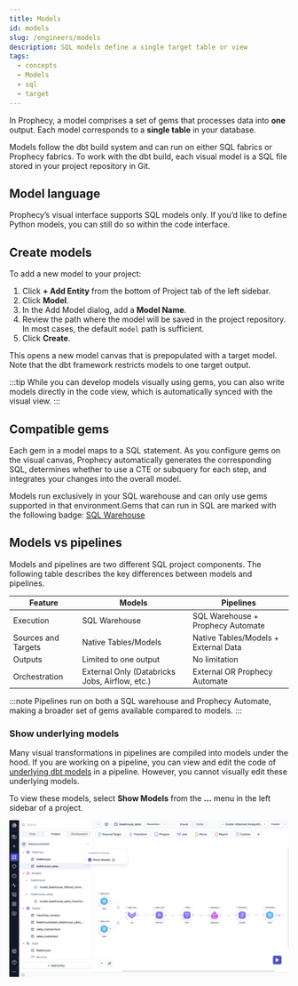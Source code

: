 ```yaml
---
title: Models
id: models
slug: /engineers/models
description: SQL models define a single target table or view
tags:
  - concepts
  - Models
  - sql
  - target
---
```


In Prophecy, a model comprises a set of gems that processes data into **one** output. Each model corresponds to a **single table** in your database.

Models follow the dbt build system and can run on either SQL fabrics or Prophecy fabrics. To work with the dbt build, each visual model is a SQL file stored in your project repository in Git.

## Model language

Prophecy’s visual interface supports SQL models only. If you’d like to define Python models, you can still do so within the code interface.

## Create models

To add a new model to your project:

1. Click **+ Add Entity** from the bottom of Project tab of the left sidebar.
1. Click **Model**.
1. In the Add Model dialog, add a **Model Name**.
1. Review the path where the model will be saved in the project repository. In most cases, the default `model` path is sufficient.
1. Click **Create**.

This opens a new model canvas that is prepopulated with a target model. Note that the dbt framework restricts models to one target output.

:::tip
While you can develop models visually using gems, you can also write models directly in the code view, which is automatically synced with the visual view.
:::

## Compatible gems

Each gem in a model maps to a SQL statement. As you configure gems on the visual canvas, Prophecy automatically generates the corresponding SQL, determines whether to use a CTE or subquery for each step, and integrates your changes into the overall model.

Models run exclusively in your SQL warehouse and can only use gems supported in that environment.Gems that can run in SQL are marked with the following badge: <a href="https://docs.prophecy.io/administration/fabrics/prophecy-fabrics/"><span className="badge">SQL Warehouse</span></a>

## Models vs pipelines

Models and pipelines are two different SQL project components. The following table describes the key differences between models and pipelines.

| Feature             | Models                                         | Pipelines                            |
| ------------------- | ---------------------------------------------- | ------------------------------------ |
| Execution           | SQL Warehouse                                  | SQL Warehouse + Prophecy Automate    |
| Sources and Targets | Native Tables/Models                           | Native Tables/Models + External Data |
| Outputs             | Limited to one output                          | No limitation                        |
| Orchestration       | External Only (Databricks Jobs, Airflow, etc.) | External OR Prophecy Automate        |

:::note
Pipelines run on both a SQL warehouse and Prophecy Automate, making a broader set of gems available compared to models.
:::

### Show underlying models

Many visual transformations in pipelines are compiled into models under the hood. If you are working on a pipeline, you can view and edit the code of [underlying dbt models](/analysts/pipeline-execution#execution-environment) in a pipeline. However, you cannot visually edit these underlying models.

To view these models, select **Show Models** from the **...** menu in the left sidebar of a project.

![Show Models](img/show-models.png)
